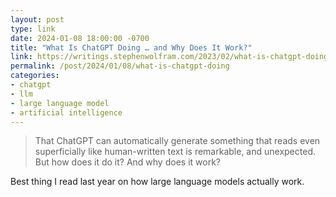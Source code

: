 ```yaml
---
layout: post
type: link
date: 2024-01-08 18:00:00 -0700
title: "What Is ChatGPT Doing … and Why Does It Work?"
link: https://writings.stephenwolfram.com/2023/02/what-is-chatgpt-doing-and-why-does-it-work/
permalink: /post/2024/01/08/what-is-chatgpt-doing
categories: 
- chatgpt
- llm
- large language model
- artificial intelligence
---
```

<blockquote>That ChatGPT can automatically generate something that reads even superficially like human-written text is remarkable, and unexpected. But how does it do it? And why does it work? </blockquote>
<p>Best thing I read last year on how large language models actually work.</p>